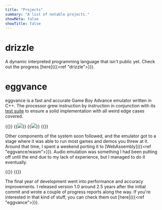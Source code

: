 ```yaml
---
title: "Projects"
summary: "A list of notable projects."
showMeta: false
showTitle: false
---
```

# drizzle
A dynamic interpreted programming language that isn't public yet. Check out the progress [here]({{<ref "drizzle">}}).

# eggvance
eggvance is a fast and accurate Game Boy Advance emulator written in C++. The processor grew instruction by instruction in conjunction with its [test suite](https://github.com/jsmolka/gba-tests) to ensure a solid implementation with all weird edge cases covered.

{{<flex>}}
  {{<image src="eggvance/emerald-fame.png" caption="Pokémon Emerald hall of fame">}}
  {{<image src="eggvance/gui-3.png" caption="ImGui user interface">}}
{{</flex>}}

Other components of the system soon followed, and the emulator got to a stage where it was able to run most games and demos you threw at it. Around that time, I spent a weekend porting it to [WebAssembly]({{<ref "eggvance/wasm">}}). Audio emulation was something I had been putting off until the end due to my lack of experience, but I managed to do it eventually.

{{<flex>}}
  {{<audio src="eggvance/emerald-frontier.mp3" caption="Pokémon Emerald battle frontier theme">}}
{{</flex>}}

The final year of development went into performance and accuracy improvements. I released version 1.0 around 2.5 years after the initial commit and wrote a couple of progress reports along the way. If you're interested in that kind of stuff, you can check them out [here]({{<ref "eggvance">}}).

